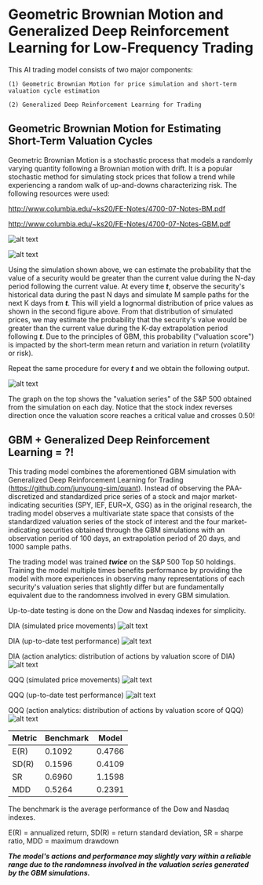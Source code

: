# Geometric Brownian Motion and Generalized Deep Reinforcement Learning for Low-Frequency Trading

This AI trading model consists of two major components:

    (1) Geometric Brownian Motion for price simulation and short-term valuation cycle estimation

    (2) Generalized Deep Reinforcement Learning for Trading

## Geometric Brownian Motion for Estimating Short-Term Valuation Cycles

Geometric Brownian Motion is a stochastic process that models a randomly varying quantity following a Brownian motion with drift. It is a popular stochastic method for simulating stock prices that follow a trend while experiencing a random walk of up-and-downs characterizing risk. The following resources were used:

http://www.columbia.edu/~ks20/FE-Notes/4700-07-Notes-BM.pdf

http://www.columbia.edu/~ks20/FE-Notes/4700-07-Notes-GBM.pdf

![alt text](https://github.com/junyoung-sim/gbm-drl-quant/blob/main/etc/gbm_sample_path.png)

![alt text](https://github.com/junyoung-sim/gbm-drl-quant/blob/main/etc/gbm_lognormal_prices.png)

Using the simulation shown above, we can estimate the probability that the value of a security would be greater than the current value during the N-day period following the current value. At every time ***t***, observe the security's historical data during the past N days and simulate M sample paths for the next K days from ***t***. This will yield a lognormal distribution of price values as shown in the second figure above. From that distribution of simulated prices, we may estimate the probability that the security's value would be greater than the current value during the K-day extrapolation period following ***t***. Due to the principles of GBM, this probability ("valuation score") is impacted by the short-term mean return and variation in return (volatility or risk).

Repeat the same procedure for every ***t*** and we obtain the following output.

![alt text](https://github.com/junyoung-sim/gbm-drl-quant/blob/main/etc/valuation_cycle_example.png)

The graph on the top shows the "valuation series" of the S&P 500 obtained from the simulation on each day. Notice that the stock index reverses direction once the valuation score reaches a critical value and crosses 0.50!

## GBM + Generalized Deep Reinforcement Learning = ?!

This trading model combines the aforementioned GBM simulation with Generalized Deep Reinforcement Learning for Trading (https://github.com/junyoung-sim/quant). Instead of observing the PAA-discretized and standardized price series of a stock and major market-indicating securities (SPY, IEF, EUR=X, GSG) as in the original research, the trading model observes a multivariate state space that consists of the standardized valuation series of the stock of interest and the four market-indicating securities obtained through the GBM simulations with an observation period of 100 days, an extrapolation period of 20 days, and 1000 sample paths.

The trading model was trained ***twice*** on the S&P 500 Top 50 holdings. Training the model multiple times benefits performance by providing the model with more experiences in observing many representations of each security's valuation series that slightly differ but are fundamentally equivalent due to the randomness involved in every GBM simulation.

Up-to-date testing is done on the Dow and Nasdaq indexes for simplicity.

DIA (simulated price movements)
![alt text](https://github.com/junyoung-sim/gbm-drl-quant/blob/main/res/DIA-sim.png)

DIA (up-to-date test performance)
![alt text](https://github.com/junyoung-sim/gbm-drl-quant/blob/main/res/DIA-test.png)

DIA (action analytics: distribution of actions by valuation score of DIA)
![alt text](https://github.com/junyoung-sim/gbm-drl-quant/blob/main/res/DIA-analytics.png)

QQQ (simulated price movements)
![alt text](https://github.com/junyoung-sim/gbm-drl-quant/blob/main/res/QQQ-sim.png)

QQQ (up-to-date test performance)
![alt text](https://github.com/junyoung-sim/gbm-drl-quant/blob/main/res/QQQ-test.png)

QQQ (action analytics: distribution of actions by valuation score of QQQ)
![alt text](https://github.com/junyoung-sim/gbm-drl-quant/blob/main/res/QQQ-analytics.png)

| Metric | Benchmark | Model  |
|--------|-----------|--------|
| E(R)   | 0.1092    | 0.4766 |
| SD(R)  | 0.1596    | 0.4109 |
| SR     | 0.6960    | 1.1598 |
| MDD    | 0.5264    | 0.2391 |

The benchmark is the average performance of the Dow and Nasdaq indexes.

E(R) = annualized return, SD(R) = return standard deviation, SR = sharpe ratio, MDD = maximum drawdown

***The model's actions and performance may slightly vary within a reliable range due to the randomness involved in the valuation series generated by the GBM simulations.***